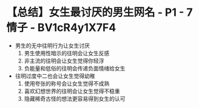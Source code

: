 # 【总结】女生最讨厌的男生网名 - P1 - 7情子 - BV1cR4y1X7F4

-   男生的无中往明行为让女生讨厌
    1.  男生使用性暗示的往明会让女生反感
    2.  非主流的往明会让女生觉得你轻浮
    3.  负能量和低俗的往明会传递负面情绪给女生
-   往明过度中二也会让女生觉得幼稚
    1.  使用夸张的称号会让女生觉得不成熟
    2.  喜欢幻想世界的往明会让女生觉得不稳重
    3.  隐藏稀奇古怪的想法更容易得到女生的认可